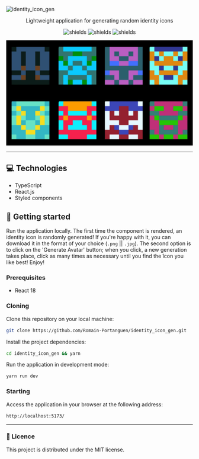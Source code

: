 ![identity_icon_gen](https://socialify.git.ci/Romain-Portanguen/identity_icon_gen/image?font=Raleway&language=1&name=1&owner=1&pattern=Charlie%20Brown&theme=Dark)

<p align="center">
Lightweight application for generating random identity icons
</p>

<p align="center">
<img src="https://img.shields.io/badge/-Typescript-05122A?style=plastic&amp;logo=Typescript&amp;color=2B343B" alt="shields">
<img src="https://img.shields.io/badge/-React-05122A?style=plastic&amp;logo=React&amp;color=2B343B" alt="shields">
<img src="https://img.shields.io/badge/-Styledcomponents-05122A?style=plastic&amp;logo=Styledcomponents&amp;color=2B343B" alt="shields">
</p>

![](https://github.com/Romain-Portanguen/identity_icon_gen/blob/aa39f5436ab6a9e7e111f0e666d34d2a06dd73d7/public/assets/board.jpg)

<hr>

 
<h2 id="technologies">💻 Technologies</h2>

- TypeScript
- React.js
- Styled components
 
<h2 id="started">🚀 Getting started</h2>

Run the application locally. The first time the component is rendered, an identity icon is randomly generated! If you're happy with it, you can download it in the format of your choice (`.png` || `.jpg`). The second option is to click on the 'Generate Avatar' button; when you click, a new generation takes place, click as many times as necessary until you find the îcon you like best! Enjoy!
 
<h3>Prerequisites</h3>

- React 18
 
<h3>Cloning</h3>

Clone this repository on your local machine:

```bash
git clone https://github.com/Romain-Portanguen/identity_icon_gen.git
````

Install the project dependencies:

```bash
cd identity_icon_gen && yarn
````

Run the application in development mode:

```bash
yarn run dev
````

 
<h3>Starting</h3>

Access the application in your browser at the following address: 

```bash
http://localhost:5173/
```
---


<h3>📄 Licence</h3>

This project is distributed under the MIT license.
